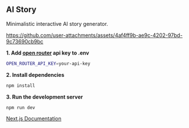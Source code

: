 ## AI Story

Minimalistic interactive AI story generator.

https://github.com/user-attachments/assets/4af4ff9b-ae9c-4202-97bd-9c73690cb9bc

**1. Add [open router](https://openrouter.ai/) api key to .env**

```bash
OPEN_ROUTER_API_KEY=your-api-key
```

**2. Install dependencies**

```bash
npm install
```

**3. Run the development server**

```bash
npm run dev
```

[Next.js Documentation](https://nextjs.org/docs)
